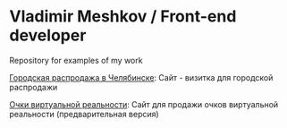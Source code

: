 # Vladimir Meshkov / Front-end developer
Repository for examples of my work

[Городская распродажа в Челябинске](https://vmeshkov.github.io/sale/ "Распродажа"): Сайт - визитка для городской распродажи

[Очки виртуальной реальности](https://vmeshkov.github.io/vrbox/ "Vr очки"): Сайт для продажи очков виртуальной реальности (предварительная версия)














